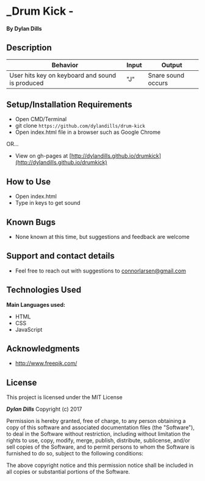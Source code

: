 # _Drum Kick -

#### By **Dylan Dills**

## Description

 | Behavior                                                  |  Input | Output    |
 | --------------------------------------------------------- | ------ | --------- |
 | User hits key on keyboard and sound is produced    | "J" | Snare sound occurs |

## Setup/Installation Requirements

* Open CMD/Terminal
* git clone `https://github.com/dylandills/drum-kick`
* Open index.html file in a browser such as Google Chrome

OR...

* View on gh-pages at [http://dylandills.github.io/drumkick](http://dylandills.github.io/drumkick)

## How to Use

* Open index.html
* Type in keys to get sound

## Known Bugs

* None known at this time, but suggestions and feedback are welcome

## Support and contact details

* Feel free to reach out with suggestions to connorlarsen@gmail.com

## Technologies Used

**Main Languages used:**

* HTML
* CSS
* JavaScript


## Acknowledgments

* http://www.freepik.com/

## License

This project is licensed under the MIT License

**_Dylan Dills_** Copyright (c) 2017

Permission is hereby granted, free of charge, to any person obtaining a copy of this software and associated documentation files (the "Software"), to deal in the Software without restriction, including without limitation the rights to use, copy, modify, merge, publish, distribute, sublicense, and/or sell copies of the Software, and to permit persons to whom the Software is furnished to do so, subject to the following conditions:

The above copyright notice and this permission notice shall be included in all copies or substantial portions of the Software.

